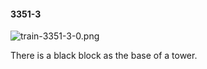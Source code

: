 #### 3351-3
![train-3351-3-0.png](https://github.com/lil-lab/nlvr/raw/master/nlvr/train/images/4/train-3351-3-0.png "train-3351-3-0.png")

There is a black block as the base of a tower.
